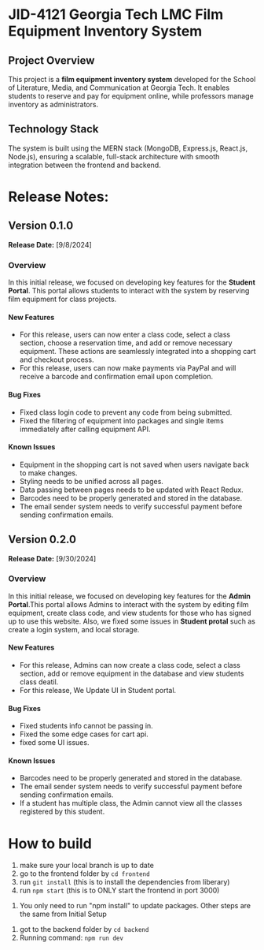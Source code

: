 # JID-4121 Georgia Tech LMC Film Equipment Inventory System

## Project Overview

This project is a **film equipment inventory system** developed for the School of Literature, Media, and Communication at Georgia Tech. It enables students to reserve and pay for equipment online, while professors manage inventory as administrators.

## Technology Stack

The system is built using the MERN stack (MongoDB, Express.js, React.js, Node.js), ensuring a scalable, full-stack architecture with smooth integration between the frontend and backend.


# Release Notes: 

## Version 0.1.0
**Release Date:** [9/8/2024]

### Overview

In this initial release, we focused on developing key features for the **Student Portal**. This portal allows students to interact with the system by reserving film equipment for class projects.

#### New Features

- For this release, users can now enter a class code, select a class section, choose a reservation time, and add or remove necessary equipment. These actions are seamlessly integrated into a shopping cart and checkout process.
- For this release, users can now make payments via PayPal and will receive a barcode and confirmation email upon completion.

#### Bug Fixes

- Fixed class login code to prevent any code from being submitted.
- Fixed the filtering of equipment into packages and single items immediately after calling equipment API.

#### Known Issues

- Equipment in the shopping cart is not saved when users navigate back to make changes.
- Styling needs to be unified across all pages.
- Data passing between pages needs to be updated with React Redux.
- Barcodes need to be properly generated and stored in the database.
- The email sender system needs to verify successful payment before sending confirmation emails.


## Version 0.2.0
**Release Date:** [9/30/2024]

### Overview

In this initial release, we focused on developing key features for the **Admin Portal**.This portal allows Admins to interact with the system by editing film equipment, create class code, and view students for those who has signed up to use this website. Also, we fixed some issues in **Student protal** such as create a login system, and local storage.

#### New Features

- For this release, Admins can now create a class code, select a class section, add or remove equipment in the database and view students class deatil.
- For this release, We Update UI in Student portal.

#### Bug Fixes

- Fixed students info cannot be passing in.
- Fixed the some edge cases for cart api.
- fixed some UI issues.

#### Known Issues
- Barcodes need to be properly generated and stored in the database.
- The email sender system needs to verify successful payment before sending confirmation emails.
- If a student has multiple class, the Admin cannot view all the classes registered by this student.


# How to build
<!-- Frontend Initial Setup -->

1. make sure your local branch is up to date
2. go to the frontend folder by ```cd frontend```
3. run ```git install``` (this is to install the dependencies from liberary)
4. run ```npm start``` (this is to ONLY start the frontend in port 3000)

<!-- Frontend Update -->

1. You only need to run "npm install" to update packages. Other steps are the same from Initial Setup


<!-- Backend -->
1. got to the backend folder by ```cd backend```
2. Running command: ```npm run dev```
